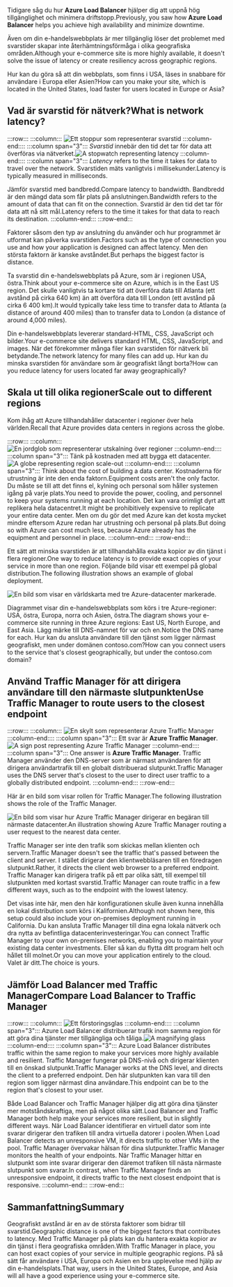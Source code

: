 <span data-ttu-id="026e0-101">Tidigare såg du hur **Azure Load Balancer** hjälper dig att uppnå hög tillgänglighet och minimera driftstopp.</span><span class="sxs-lookup"><span data-stu-id="026e0-101">Previously, you saw how **Azure Load Balancer** helps you achieve high availability and minimize downtime.</span></span>

<span data-ttu-id="026e0-102">Även om din e-handelswebbplats är mer tillgänglig löser det problemet med svarstider skapar inte återhämtningsförmåga i olika geografiska områden.</span><span class="sxs-lookup"><span data-stu-id="026e0-102">Although your e-commerce site is more highly available, it doesn't solve the issue of latency or create resiliency across geographic regions.</span></span>

<span data-ttu-id="026e0-103">Hur kan du göra så att din webbplats, som finns i USA, läses in snabbare för användare i Europa eller Asien?</span><span class="sxs-lookup"><span data-stu-id="026e0-103">How can you make your site, which is located in the United States, load faster for users located in Europe or Asia?</span></span>

## <a name="what-is-network-latency"></a><span data-ttu-id="026e0-104">Vad är svarstid för nätverk?</span><span class="sxs-lookup"><span data-stu-id="026e0-104">What is network latency?</span></span>

:::row:::
  :::column:::
    <span data-ttu-id="026e0-105">![Ett stoppur som representerar svarstid](../media/4-latency.png) :::column-end:::: :::column span="3"::: _Svarstid_ innebär den tid det tar för data att överföras via nätverket.</span><span class="sxs-lookup"><span data-stu-id="026e0-105">![A stopwatch representing latency](../media/4-latency.png) :::column-end:::: :::column span="3"::: _Latency_ refers to the time it takes for data to travel over the network.</span></span> <span data-ttu-id="026e0-106">Svarstiden mäts vanligtvis i millisekunder.</span><span class="sxs-lookup"><span data-stu-id="026e0-106">Latency is typically measured in milliseconds.</span></span>

<span data-ttu-id="026e0-107">Jämför svarstid med bandbredd.</span><span class="sxs-lookup"><span data-stu-id="026e0-107">Compare latency to bandwidth.</span></span> <span data-ttu-id="026e0-108">Bandbredd är den mängd data som får plats på anslutningen.</span><span class="sxs-lookup"><span data-stu-id="026e0-108">Bandwidth refers to the amount of data that can fit on the connection.</span></span> <span data-ttu-id="026e0-109">Svarstid är den tid det tar för data att nå sitt mål.</span><span class="sxs-lookup"><span data-stu-id="026e0-109">Latency refers to the time it takes for that data to reach its destination.</span></span>
  :::column-end:::
:::row-end:::

<span data-ttu-id="026e0-110">Faktorer såsom den typ av anslutning du använder och hur programmet är utformat kan påverka svarstiden.</span><span class="sxs-lookup"><span data-stu-id="026e0-110">Factors such as the type of connection you use and how your application is designed can affect latency.</span></span> <span data-ttu-id="026e0-111">Men den största faktorn är kanske avståndet.</span><span class="sxs-lookup"><span data-stu-id="026e0-111">But perhaps the biggest factor is distance.</span></span>

<span data-ttu-id="026e0-112">Ta svarstid din e-handelswebbplats på Azure, som är i regionen USA, östra.</span><span class="sxs-lookup"><span data-stu-id="026e0-112">Think about your e-commerce site on Azure, which is in the East US region.</span></span> <span data-ttu-id="026e0-113">Det skulle vanligtvis ta kortare tid att överföra data till Atlanta (ett avstånd på cirka 640 km) än att överföra data till London (ett avstånd på cirka 6 400 km).</span><span class="sxs-lookup"><span data-stu-id="026e0-113">It would typically take less time to transfer data to Atlanta (a distance of around 400 miles) than to transfer data to London (a distance of around 4,000 miles).</span></span>

<span data-ttu-id="026e0-114">Din e-handelswebbplats levererar standard-HTML, CSS, JavaScript och bilder.</span><span class="sxs-lookup"><span data-stu-id="026e0-114">Your e-commerce site delivers standard HTML, CSS, JavaScript, and images.</span></span> <span data-ttu-id="026e0-115">När det förekommer många filer kan svarstiden för nätverk bli betydande.</span><span class="sxs-lookup"><span data-stu-id="026e0-115">The network latency for many files can add up.</span></span> <span data-ttu-id="026e0-116">Hur kan du minska svarstiden för användare som är geografiskt långt borta?</span><span class="sxs-lookup"><span data-stu-id="026e0-116">How can you reduce latency for users located far away geographically?</span></span>

## <a name="scale-out-to-different-regions"></a><span data-ttu-id="026e0-117">Skala ut till olika regioner</span><span class="sxs-lookup"><span data-stu-id="026e0-117">Scale out to different regions</span></span>

<span data-ttu-id="026e0-118">Kom ihåg att Azure tillhandahåller datacenter i regioner över hela världen.</span><span class="sxs-lookup"><span data-stu-id="026e0-118">Recall that Azure provides data centers in regions across the globe.</span></span>

:::row:::
  :::column:::
    <span data-ttu-id="026e0-119">![En jordglob som representerar utskalning över regioner](../media/4-scale-out-regions.png) :::column-end:::: :::column span="3"::: Tänk på kostnaden med att bygga ett datacenter.</span><span class="sxs-lookup"><span data-stu-id="026e0-119">![A globe representing region scale-out](../media/4-scale-out-regions.png) :::column-end:::: :::column span="3"::: Think about the cost of building a data center.</span></span> <span data-ttu-id="026e0-120">Kostnaderna för utrustning är inte den enda faktorn.</span><span class="sxs-lookup"><span data-stu-id="026e0-120">Equipment costs aren't the only factor.</span></span> <span data-ttu-id="026e0-121">Du måste se till att det finns el, kylning och personal som håller systemen igång på varje plats.</span><span class="sxs-lookup"><span data-stu-id="026e0-121">You need to provide the power, cooling, and personnel to keep your systems running at each location.</span></span> <span data-ttu-id="026e0-122">Det kan vara orimligt dyrt att replikera hela datacentret.</span><span class="sxs-lookup"><span data-stu-id="026e0-122">It might be prohibitively expensive to replicate your entire data center.</span></span> <span data-ttu-id="026e0-123">Men om du gör det med Azure kan det kosta mycket mindre eftersom Azure redan har utrustning och personal på plats.</span><span class="sxs-lookup"><span data-stu-id="026e0-123">But doing so with Azure can cost much less, because Azure already has the equipment and personnel in place.</span></span>
  :::column-end:::
:::row-end:::

<span data-ttu-id="026e0-124">Ett sätt att minska svarstiden är att tillhandahålla exakta kopior av din tjänst i flera regioner.</span><span class="sxs-lookup"><span data-stu-id="026e0-124">One way to reduce latency is to provide exact copies of your service in more than one region.</span></span> <span data-ttu-id="026e0-125">Följande bild visar ett exempel på global distribution.</span><span class="sxs-lookup"><span data-stu-id="026e0-125">The following illustration shows an example of global deployment.</span></span>

![En bild som visar en världskarta med tre Azure-datacenter markerade.](../media/4-global-deployment.png)

<span data-ttu-id="026e0-128">Diagrammet visar din e-handelswebbplats som körs i tre Azure-regioner: USA, östra, Europa, norra och Asien, östra.</span><span class="sxs-lookup"><span data-stu-id="026e0-128">The diagram shows your e-commerce site running in three Azure regions: East US, North Europe, and East Asia.</span></span> <span data-ttu-id="026e0-129">Lägg märke till DNS-namnet för var och en.</span><span class="sxs-lookup"><span data-stu-id="026e0-129">Notice the DNS name for each.</span></span> <span data-ttu-id="026e0-130">Hur kan du ansluta användare till den tjänst som ligger närmast geografiskt, men under domänen contoso.com?</span><span class="sxs-lookup"><span data-stu-id="026e0-130">How can you connect users to the service that's closest geographically, but under the contoso.com domain?</span></span>

## <a name="use-traffic-manager-to-route-users-to-the-closest-endpoint"></a><span data-ttu-id="026e0-131">Använd Traffic Manager för att dirigera användare till den närmaste slutpunkten</span><span class="sxs-lookup"><span data-stu-id="026e0-131">Use Traffic Manager to route users to the closest endpoint</span></span>

:::row:::
  :::column:::
    <span data-ttu-id="026e0-132">![En skylt som representerar Azure Traffic Manager](../media/4-sign-post.png) :::column-end:::: :::column span="3"::: Ett svar är **Azure Traffic Manager**.</span><span class="sxs-lookup"><span data-stu-id="026e0-132">![A sign post representing Azure Traffic Manager](../media/4-sign-post.png) :::column-end:::: :::column span="3"::: One answer is **Azure Traffic Manager**.</span></span> <span data-ttu-id="026e0-133">Traffic Manager använder den DNS-server som är närmast användaren för att dirigera användartrafik till en globalt distribuerad slutpunkt.</span><span class="sxs-lookup"><span data-stu-id="026e0-133">Traffic Manager uses the DNS server that's closest to the user to direct user traffic to a globally distributed endpoint.</span></span>
  :::column-end:::
:::row-end:::

<span data-ttu-id="026e0-134">Här är en bild som visar rollen för Traffic Manager.</span><span class="sxs-lookup"><span data-stu-id="026e0-134">The following illustration shows the role of the Traffic Manager.</span></span>

![<span data-ttu-id="026e0-135">En bild som visar hur Azure Traffic Manager dirigerar en begäran till närmaste datacenter.</span><span class="sxs-lookup"><span data-stu-id="026e0-135">An illustration showing Azure Traffic Manager routing a user request to the nearest data center.</span></span> ](../media/4-traffic-manager.png)

<span data-ttu-id="026e0-136">Traffic Manager ser inte den trafik som skickas mellan klienten och servern.</span><span class="sxs-lookup"><span data-stu-id="026e0-136">Traffic Manager doesn't see the traffic that's passed between the client and server.</span></span> <span data-ttu-id="026e0-137">I stället dirigerar den klientwebbläsaren till en föredragen slutpunkt.</span><span class="sxs-lookup"><span data-stu-id="026e0-137">Rather, it directs the client web browser to a preferred endpoint.</span></span> <span data-ttu-id="026e0-138">Traffic Manager kan dirigera trafik på ett par olika sätt, till exempel till slutpunkten med kortast svarstid.</span><span class="sxs-lookup"><span data-stu-id="026e0-138">Traffic Manager can route traffic in a few different ways, such as to the endpoint with the lowest latency.</span></span>

<span data-ttu-id="026e0-139">Det visas inte här, men den här konfigurationen skulle även kunna innehålla en lokal distribution som körs i Kalifornien.</span><span class="sxs-lookup"><span data-stu-id="026e0-139">Although not shown here, this setup could also include your on-premises deployment running in California.</span></span> <span data-ttu-id="026e0-140">Du kan ansluta Traffic Manager till dina egna lokala nätverk och dra nytta av befintliga datacenterinvesteringar.</span><span class="sxs-lookup"><span data-stu-id="026e0-140">You can connect Traffic Manager to your own on-premises networks, enabling you to maintain your existing data center investments.</span></span> <span data-ttu-id="026e0-141">Eller så kan du flytta ditt program helt och hållet till molnet.</span><span class="sxs-lookup"><span data-stu-id="026e0-141">Or you can move your application entirely to the cloud.</span></span> <span data-ttu-id="026e0-142">Valet är ditt.</span><span class="sxs-lookup"><span data-stu-id="026e0-142">The choice is yours.</span></span>

## <a name="compare-load-balancer-to-traffic-manager"></a><span data-ttu-id="026e0-143">Jämför Load Balancer med Traffic Manager</span><span class="sxs-lookup"><span data-stu-id="026e0-143">Compare Load Balancer to Traffic Manager</span></span>

:::row:::
  :::column:::
    <span data-ttu-id="026e0-144">![Ett förstoringsglas](../media/4-magnifying-glass.png) :::column-end:::: :::column span="3"::: Azure Load Balancer distribuerar trafik inom samma region för att göra dina tjänster mer tillgängliga och tåliga.</span><span class="sxs-lookup"><span data-stu-id="026e0-144">![A magnifying glass](../media/4-magnifying-glass.png) :::column-end:::: :::column span="3"::: Azure Load Balancer distributes traffic within the same region to make your services more highly available and resilient.</span></span> <span data-ttu-id="026e0-145">Traffic Manager fungerar på DNS-nivå och dirigerar klienten till en önskad slutpunkt.</span><span class="sxs-lookup"><span data-stu-id="026e0-145">Traffic Manager works at the DNS level, and directs the client to a preferred endpoint.</span></span> <span data-ttu-id="026e0-146">Den här slutpunkten kan vara till den region som ligger närmast dina användare.</span><span class="sxs-lookup"><span data-stu-id="026e0-146">This endpoint can be to the region that's closest to your user.</span></span>

<span data-ttu-id="026e0-147">Både Load Balancer och Traffic Manager hjälper dig att göra dina tjänster mer motståndskraftiga, men på något olika sätt.</span><span class="sxs-lookup"><span data-stu-id="026e0-147">Load Balancer and Traffic Manager both help make your services more resilient, but in slightly different ways.</span></span> <span data-ttu-id="026e0-148">När Load Balancer identifierar en virtuell dator som inte svarar dirigerar den trafiken till andra virtuella datorer i poolen.</span><span class="sxs-lookup"><span data-stu-id="026e0-148">When Load Balancer detects an unresponsive VM, it directs traffic to other VMs in the pool.</span></span> <span data-ttu-id="026e0-149">Traffic Manager övervakar hälsan för dina slutpunkter.</span><span class="sxs-lookup"><span data-stu-id="026e0-149">Traffic Manager monitors the health of your endpoints.</span></span> <span data-ttu-id="026e0-150">När Traffic Manager hittar en slutpunkt som inte svarar dirigerar den däremot trafiken till nästa närmaste slutpunkt som svarar.</span><span class="sxs-lookup"><span data-stu-id="026e0-150">In contrast, when Traffic Manager finds an unresponsive endpoint, it directs traffic to the next closest endpoint that is responsive.</span></span>
  :::column-end:::
:::row-end:::

## <a name="summary"></a><span data-ttu-id="026e0-151">Sammanfattning</span><span class="sxs-lookup"><span data-stu-id="026e0-151">Summary</span></span>

<span data-ttu-id="026e0-152">Geografiskt avstånd är en av de största faktorer som bidrar till svarstid.</span><span class="sxs-lookup"><span data-stu-id="026e0-152">Geographic distance is one of the biggest factors that contributes to latency.</span></span> <span data-ttu-id="026e0-153">Med Traffic Manager på plats kan du hantera exakta kopior av din tjänst i flera geografiska områden.</span><span class="sxs-lookup"><span data-stu-id="026e0-153">With Traffic Manager in place, you can host exact copies of your service in multiple geographic regions.</span></span> <span data-ttu-id="026e0-154">På så sätt får användare i USA, Europa och Asien en bra upplevelse med hjälp av din e-handelsplats.</span><span class="sxs-lookup"><span data-stu-id="026e0-154">That way, users in the United States, Europe, and Asia will all have a good experience using your e-commerce site.</span></span>
